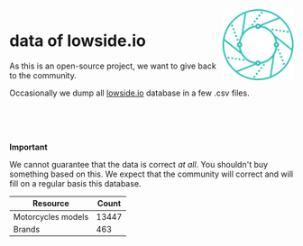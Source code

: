 <img src="https://github.com/lowsideio/graphic-chart/raw/master/logo-png/lowside-logo-green.png" alt="logo-lowside-black" width="25%" align="right" />

# data of lowside.io

As this is an open-source project, we want to give back to the community.


Occasionally we dump all <a href="https://lowside.io" target="_blank">lowside.io</a> database in a few .csv files.

<br />
<br />
<br />

**Important**

We cannot guarantee that the data is correct _at all_. You shouldn't buy something based on this. We expect that the community will correct and will fill on a regular basis this database.

| Resource           | Count |
|--------------------|-------|
| Motorcycles models | 13447 |
| Brands             | 463   |
